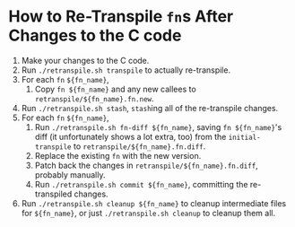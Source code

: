 # How to Re-Transpile `fn`s After Changes to the C code

1. Make your changes to the C code.
2. Run `./retranspile.sh transpile` to actually re-transpile.
3. For each `fn` `${fn_name}`,
    1. Copy `fn ${fn_name}` and any new callees to `retranspile/${fn_name}.fn.new`.
4. Run `./retranspile.sh stash`, `stash`ing all of the re-transpile changes.
5. For each `fn` `${fn_name}`,
    1. Run `./retranspile.sh fn-diff ${fn_name}`, saving `fn ${fn_name}`'s diff
       (it unfortunately shows a lot extra, too)
       from the `initial-transpile` to `retranspile/${fn_name}.fn.diff`.
    2. Replace the existing `fn` with the new version.
    3. Patch back the changes in `retranspile/${fn_name}.fn.diff`, probably manually.
    4. Run `./retranspile.sh commit ${fn_name}`, committing the re-transpiled changes.
6. Run `./retranspile.sh cleanup ${fn_name}` to cleanup intermediate files for `${fn_name}`,
   or just `./retranspile.sh cleanup` to cleanup them all.
